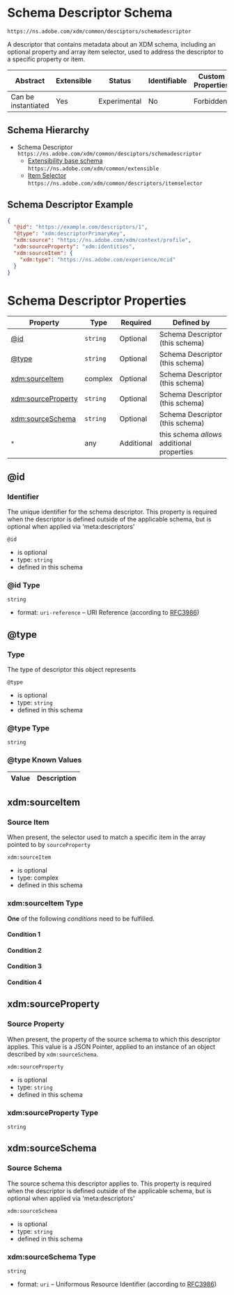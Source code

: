
# Schema Descriptor Schema

```
https://ns.adobe.com/xdm/common/desciptors/schemadescriptor
```

A descriptor that contains metadata about an XDM schema, including an optional property and array item selector, used to address the descriptor to a specific property or item.

| Abstract | Extensible | Status | Identifiable | Custom Properties | Additional Properties | Defined In |
|----------|------------|--------|--------------|-------------------|-----------------------|------------|
| Can be instantiated | Yes | Experimental | No | Forbidden | Permitted | [common/descriptors/schemadescriptor.schema.json](common/descriptors/schemadescriptor.schema.json) |
## Schema Hierarchy

* Schema Descriptor `https://ns.adobe.com/xdm/common/desciptors/schemadescriptor`
  * [Extensibility base schema](../extensible.schema.md) `https://ns.adobe.com/xdm/common/extensible`
  * [Item Selector](itemselector.schema.md) `https://ns.adobe.com/xdm/common/descriptors/itemselector`


## Schema Descriptor Example
```json
{
  "@id": "https://example.com/descriptors/1",
  "@type": "xdm:descriptorPrimaryKey",
  "xdm:source": "https://ns.adobe.com/xdm/context/profile",
  "xdm:sourceProperty": "xdm:identities",
  "xdm:sourceItem": {
    "xdm:type": "https://ns.adobe.com/experience/mcid"
  }
}
```

# Schema Descriptor Properties

| Property | Type | Required | Defined by |
|----------|------|----------|------------|
| [@id](#id) | `string` | Optional | Schema Descriptor (this schema) |
| [@type](#type) | `string` | Optional | Schema Descriptor (this schema) |
| [xdm:sourceItem](#xdmsourceitem) | complex | Optional | Schema Descriptor (this schema) |
| [xdm:sourceProperty](#xdmsourceproperty) | `string` | Optional | Schema Descriptor (this schema) |
| [xdm:sourceSchema](#xdmsourceschema) | `string` | Optional | Schema Descriptor (this schema) |
| `*` | any | Additional | this schema *allows* additional properties |

## @id
### Identifier

The unique identifier for the schema descriptor. This property is required when the descriptor is defined outside of the applicable schema, but is optional when applied via 'meta:descriptors'

`@id`
* is optional
* type: `string`
* defined in this schema

### @id Type


`string`
* format: `uri-reference` – URI Reference (according to [RFC3986](https://tools.ietf.org/html/rfc3986))






## @type
### Type

The type of descriptor this object represents

`@type`
* is optional
* type: `string`
* defined in this schema

### @type Type


`string`



### @type Known Values
| Value | Description |
|-------|-------------|




## xdm:sourceItem
### Source Item

When present, the selector used to match a specific item in the array pointed to by `sourceProperty`

`xdm:sourceItem`
* is optional
* type: complex
* defined in this schema

### xdm:sourceItem Type


**One** of the following *conditions* need to be fulfilled.


#### Condition 1



#### Condition 2



#### Condition 3



#### Condition 4







## xdm:sourceProperty
### Source Property

When present, the property of the source schema to which this descriptor applies. This value is a JSON Pointer, applied to an instance of an object described by `xdm:sourceSchema`.

`xdm:sourceProperty`
* is optional
* type: `string`
* defined in this schema

### xdm:sourceProperty Type


`string`






## xdm:sourceSchema
### Source Schema

The source schema this descriptor applies to. This property is required when the descriptor is defined outside of the applicable schema, but is optional when applied via 'meta:descriptors'

`xdm:sourceSchema`
* is optional
* type: `string`
* defined in this schema

### xdm:sourceSchema Type


`string`
* format: `uri` – Uniformous Resource Identifier (according to [RFC3986](http://tools.ietf.org/html/rfc3986))





